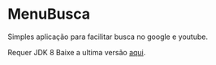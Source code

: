 # MenuBusca
Simples aplicação para facilitar busca no google e youtube.

Requer JDK 8
Baixe a ultima versão [aqui](https://github.com/Thalescrz/MenuBusca/releases/latest).
